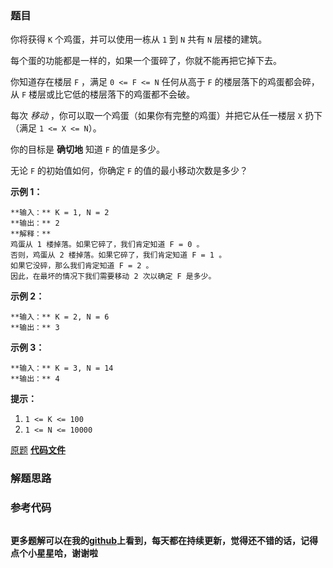 ### 题目
你将获得 `K` 个鸡蛋，并可以使用一栋从 `1` 到 `N`  共有 `N` 层楼的建筑。

每个蛋的功能都是一样的，如果一个蛋碎了，你就不能再把它掉下去。

你知道存在楼层 `F` ，满足 `0 <= F <= N` 任何从高于 `F` 的楼层落下的鸡蛋都会碎，从 `F` 楼层或比它低的楼层落下的鸡蛋都不会破。

每次 _移动_ ，你可以取一个鸡蛋（如果你有完整的鸡蛋）并把它从任一楼层 `X` 扔下（满足 `1 <= X <= N`）。

你的目标是 **确切地** 知道 `F` 的值是多少。

无论 `F` 的初始值如何，你确定 `F` 的值的最小移动次数是多少？



**示例 1：**

    
    
    **输入：** K = 1, N = 2
    **输出：** 2
    **解释：**
    鸡蛋从 1 楼掉落。如果它碎了，我们肯定知道 F = 0 。
    否则，鸡蛋从 2 楼掉落。如果它碎了，我们肯定知道 F = 1 。
    如果它没碎，那么我们肯定知道 F = 2 。
    因此，在最坏的情况下我们需要移动 2 次以确定 F 是多少。
    

**示例 2：**

    
    
    **输入：** K = 2, N = 6
    **输出：** 3
    

**示例 3：**

    
    
    **输入：** K = 3, N = 14
    **输出：** 4
    



**提示：**

  1. `1 <= K <= 100`
  2. `1 <= N <= 10000`

[原题](https://leetcode-cn.com/problems/super-egg-drop/)    **[代码文件]()**


### 解题思路




### 参考代码

```go


```




**更多题解可以在我的[github](https://github.com/LZH139/leetcode_Go)上看到，每天都在持续更新，觉得还不错的话，记得点个小星星哈，谢谢啦**
